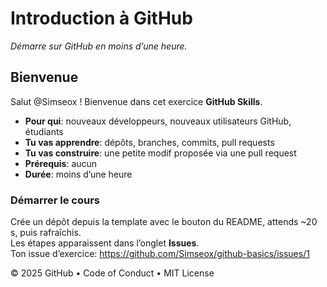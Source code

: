 ﻿# Introduction à GitHub

_Démarre sur GitHub en moins d’une heure._

## Bienvenue

Salut @Simseox ! Bienvenue dans cet exercice **GitHub Skills**.

- **Pour qui**: nouveaux développeurs, nouveaux utilisateurs GitHub, étudiants
- **Tu vas apprendre**: dépôts, branches, commits, pull requests
- **Tu vas construire**: une petite modif proposée via une pull request
- **Prérequis**: aucun
- **Durée**: moins d’une heure

### Démarrer le cours

Crée un dépôt depuis la template avec le bouton du README, attends ~20 s, puis rafraîchis.  
Les étapes apparaissent dans l’onglet **Issues**.  
Ton issue d’exercice: https://github.com/Simseox/github-basics/issues/1

&copy; 2025 GitHub • Code of Conduct • MIT License


